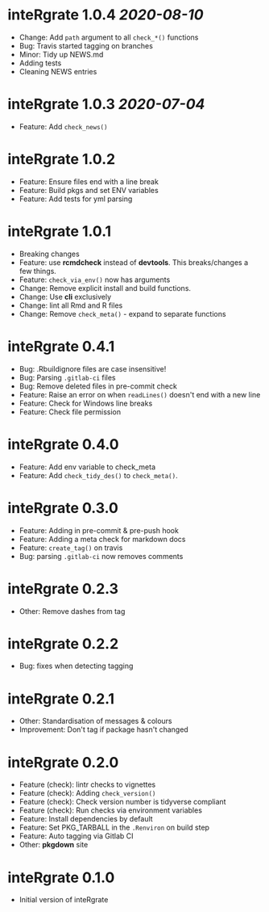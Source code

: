 # inteRgrate 1.0.4 _2020-08-10_
  * Change: Add `path` argument to all `check_*()` functions
  * Bug: Travis started tagging on branches
  * Minor: Tidy up NEWS.md
  * Adding tests
  * Cleaning NEWS entries

# inteRgrate 1.0.3 _2020-07-04_
  * Feature: Add `check_news()`

# inteRgrate 1.0.2
  * Feature: Ensure files end with a line break
  * Feature: Build pkgs and set ENV variables
  * Feature: Add tests for yml parsing
  
# inteRgrate 1.0.1
  * Breaking changes
  * Feature: use __rcmdcheck__ instead of __devtools__. This breaks/changes a few things.
  * Feature: `check_via_env()` now has arguments
  * Change: Remove explicit install and build functions.
  * Change: Use __cli__ exclusively
  * Change: lint all Rmd and R files
  * Change: Remove `check_meta()` - expand to separate functions

# inteRgrate 0.4.1
  * Bug: .Rbuildignore files are case insensitive!
  * Bug: Parsing `.gitlab-ci` files
  * Bug: Remove deleted files in pre-commit check
  * Feature: Raise an error on when `readLines()` doesn't end with a new line
  * Feature: Check for Windows line breaks
  * Feature: Check file permission

# inteRgrate 0.4.0
  * Feature: Add env variable to check_meta
  * Feature: Add `check_tidy_des()` to `check_meta()`.

# inteRgrate 0.3.0
  * Feature: Adding in pre-commit & pre-push hook
  * Feature: Adding a meta check for markdown docs
  * Feature: `create_tag()` on travis
  * Bug: parsing `.gitlab-ci` now removes comments

# inteRgrate 0.2.3
  * Other: Remove dashes from tag

# inteRgrate 0.2.2
  * Bug: fixes when detecting tagging

# inteRgrate 0.2.1
  * Other: Standardisation of messages & colours
  * Improvement: Don't tag if package hasn't changed

# inteRgrate 0.2.0
  * Feature (check): lintr checks to vignettes
  * Feature (check): Adding `check_version()`
  * Feature (check): Check version number is tidyverse compliant
  * Feature (check): Run checks via environment variables
  * Feature: Install dependencies by default
  * Feature: Set PKG_TARBALL in the `.Renviron` on build step
  * Feature: Auto tagging via Gitlab CI
  * Other: __pkgdown__ site

# inteRgrate 0.1.0
  * Initial version of inteRgrate
